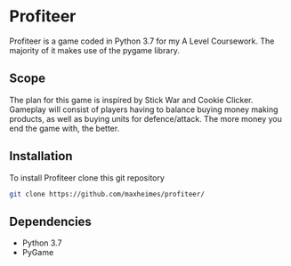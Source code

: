 # Profiteer

Profiteer is a game coded in Python 3.7 for my A Level Coursework. The majority of it makes use of the pygame library.

## Scope
The plan for this game is inspired by Stick War and Cookie Clicker. Gameplay will consist of players having to balance buying money making products, as well as buying units for defence/attack. The more money you end the game with, the better.
## Installation

To install Profiteer clone this git repository

```bash
git clone https://github.com/maxheimes/profiteer/
```

## Dependencies

- Python 3.7
- PyGame